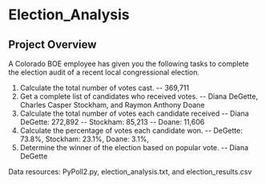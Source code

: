 # Election_Analysis
## Project Overview
A Colorado BOE employee has given you the following tasks to complete the election audit of a recent local congressional election.

1. Calculate the total number of votes cast. -- 369,711
2. Get a complete list of candidates who received votes. -- Diana DeGette, Charles Casper Stockham, and Raymon Anthony Doane
3. Calculate the total number of votes each candidate received -- Diana DeGette: 272,892 -- Stockham: 85,213 -- Doane: 11,606
4. Calculate the percentage of votes each candidate won. -- DeGette: 73.8%, Stockham: 23.1%, Doane: 3.1%, 
5. Determine the winner of the election based on popular vote. -- Diana DeGette

Data resources: PyPoll2.py, election_analysis.txt, and election_results.csv

